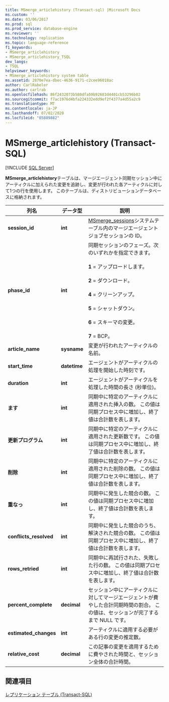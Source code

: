 ```yaml
---
title: MSmerge_articlehistory (Transact-sql) |Microsoft Docs
ms.custom: ''
ms.date: 03/06/2017
ms.prod: sql
ms.prod_service: database-engine
ms.reviewer: ''
ms.technology: replication
ms.topic: language-reference
f1_keywords:
- MSmerge_articlehistory
- MSmerge_articlehistory_TSQL
dev_langs:
- TSQL
helpviewer_keywords:
- MSmerge_articlehistory system table
ms.assetid: 2870e7ea-dbec-4636-9171-c2cee96018ac
author: CarlRabeler
ms.author: carlrab
ms.openlocfilehash: 86f2432073b580dfa59b92683d4401cb53296b02
ms.sourcegitcommit: f7ac1976d4bfa224332edd9ef2f4377a4d55a2c9
ms.translationtype: MT
ms.contentlocale: ja-JP
ms.lasthandoff: 07/02/2020
ms.locfileid: "85889882"
---
```

# <a name="msmerge_articlehistory-transact-sql"></a>MSmerge_articlehistory (Transact-SQL)
[!INCLUDE [SQL Server](../../includes/applies-to-version/sqlserver.md)]

  **MSmerge_articlehistory**テーブルは、マージエージェント同期セッション中にアーティクルに加えられた変更を追跡し、変更が行われた各アーティクルに対して1つの行を使用します。 このテーブルは、ディストリビューションデータベースに格納されます。  
  
|列名|データ型|説明|  
|-----------------|---------------|-----------------|  
|**session_id**|**int**|[MSmerge_sessions](../../relational-databases/system-tables/msmerge-sessions-transact-sql.md)システムテーブル内のマージエージェントジョブセッションの ID。|  
|**phase_id**|**int**|同期セッションのフェーズ。次のいずれかを指定できます。<br /><br /> **1** = アップロードします。<br /><br /> **2** = ダウンロード。<br /><br /> **4** = クリーンアップ。<br /><br /> **5** = シャットダウン。<br /><br /> **6** = スキーマの変更。<br /><br /> **7** = BCP。|  
|**article_name**|**sysname**|変更が行われたアーティクルの名前。|  
|**start_time**|**datetime**|エージェントがアーティクルの処理を開始した時刻です。|  
|**duration**|**int**|エージェントがアーティクルを処理した時間の長さ (秒単位)。|  
|**ます**|**int**|同期中に特定のアーティクルに適用された挿入の数。 この値は同期プロセス中に増加し、終了値は合計数を表します。|  
|**更新プログラム**|**int**|同期中に特定のアーティクルに適用された更新数です。 この値は同期プロセス中に増加し、終了値は合計数を表します。|  
|**削除**|**int**|同期中に特定のアーティクルに適用された削除の数。 この値は同期プロセス中に増加し、終了値は合計数を表します。|  
|**重なっ**|**int**|同期中に発生した競合の数。 この値は同期プロセス中に増加し、終了値は合計数を表します。|  
|**conflicts_resolved**|**int**|同期中に発生した競合のうち、解決された競合の数。 この値は同期プロセス中に増加し、終了値は合計数を表します。|  
|**rows_retried**|**int**|同期中に再試行された、失敗した行の数。 この値は同期プロセス中に増加し、終了値は合計数を表します。|  
|**percent_complete**|**decimal**|セッション中にアーティクルに対してマージエージェントが費やした合計同期時間の割合。 この値は、セッションが完了するまで NULL です。|  
|**estimated_changes**|**int**|アーティクルに適用する必要がある行の変更の推定数。|  
|**relative_cost**|**decimal**|この記事の変更を適用するために費やされた時間と、セッション全体の合計時間。|  
  
## <a name="see-also"></a>関連項目  
 [レプリケーション テーブル &#40;Transact-SQL&#41;](../../relational-databases/system-tables/replication-tables-transact-sql.md)  
  
  
